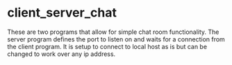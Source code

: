 # client_server_chat
These are two programs that allow for simple chat room functionality.
The server program defines the port to listen on and waits for a connection from the client program.
It is setup to connect to local host as is but can be changed to work over any ip address.
